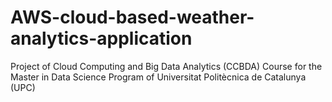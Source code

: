 # AWS-cloud-based-weather-analytics-application
Project of Cloud Computing and Big Data Analytics (CCBDA) Course for the Master in Data Science Program of Universitat Politècnica de Catalunya (UPC)
